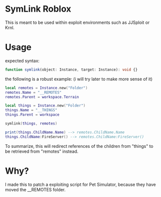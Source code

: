 # SymLink Roblox
This is meant to be used within exploit environments such as JJSploit or Krnl.

# Usage
expected syntax:
```ts
function symlink(object: Instance, target: Instance): void {}
```

the following is a robust example: (i will try later to make more sense of it)
```lua
local remotes = Instance.new("Folder")
remotes.Name = "__REMOTES"
remotes.Parent = workspace.Terrain

local things = Instance.new("Folder")
things.Name = "__THINGS"
things.Parent = workspace

symlink(things, remotes)

print(things.ChildName.Name) --> remotes.ChildName.Name
things.ChildName:FireServer() --> remotes.ChildName:FireServer()
```

To summarize, this will redirect references of the children from "things" to be retrieved from "remotes" instead.

# Why?
I made this to patch a exploiting script for Pet Simulator, because they have moved the __REMOTES folder.